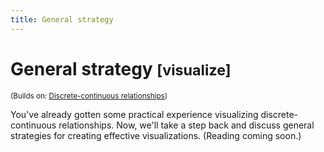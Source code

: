 ```yaml
---
title: General strategy
---
```


<!-- Generated automatically from vis-strategy.yml. Do not edit by hand -->

# General strategy <small class='visualize'>[visualize]</small>
<small>(Builds on: [Discrete-continuous relationships](vis-discrete-continuous.md))</small>

You've already gotten some practical experience visualizing discrete-continuous
relationships. Now, we'll take a step back and discuss general strategies for
creating effective visualizations. (Reading coming soon.)

